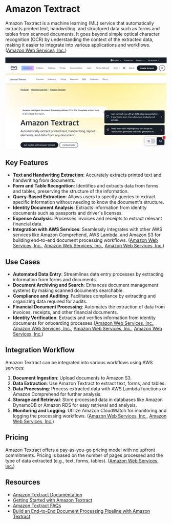 
# Amazon Textract

Amazon Textract is a machine learning (ML) service that automatically extracts printed text, handwriting, and structured data such as forms and tables from scanned documents. It goes beyond simple optical character recognition (OCR) by understanding the context of the extracted data, making it easier to integrate into various applications and workflows. ([Amazon Web Services, Inc.][1])

![Amazon Textract](./assets/amazon-textract.png)

## Key Features

* **Text and Handwriting Extraction**: Accurately extracts printed text and handwriting from documents.
* **Form and Table Recognition**: Identifies and extracts data from forms and tables, preserving the structure of the information.
* **Query-Based Extraction**: Allows users to specify queries to extract specific information without needing to know the document's structure.
* **Identity Document Analysis**: Extracts information from identity documents such as passports and driver's licenses.
* **Expense Analysis**: Processes invoices and receipts to extract relevant financial data.
* **Integration with AWS Services**: Seamlessly integrates with other AWS services like Amazon Comprehend, AWS Lambda, and Amazon S3 for building end-to-end document processing workflows. ([Amazon Web Services, Inc.][2], [Amazon Web Services, Inc.][1], [Amazon Web Services, Inc.][3])

## Use Cases

* **Automated Data Entry**: Streamlines data entry processes by extracting information from forms and documents.
* **Document Archiving and Search**: Enhances document management systems by making scanned documents searchable.
* **Compliance and Auditing**: Facilitates compliance by extracting and organizing data required for audits.
* **Financial Document Processing**: Automates the extraction of data from invoices, receipts, and other financial documents.
* **Identity Verification**: Extracts and verifies information from identity documents for onboarding processes.([Amazon Web Services, Inc.][4], [Amazon Web Services, Inc.][2], [Amazon Web Services, Inc.][3], [Amazon Web Services, Inc.][1])

## Integration Workflow

Amazon Textract can be integrated into various workflows using AWS services:

1. **Document Ingestion**: Upload documents to Amazon S3.
2. **Data Extraction**: Use Amazon Textract to extract text, forms, and tables.
3. **Data Processing**: Process extracted data with AWS Lambda functions or Amazon Comprehend for further analysis.
4. **Storage and Retrieval**: Store processed data in databases like Amazon DynamoDB or Amazon RDS for easy retrieval and analysis.
5. **Monitoring and Logging**: Utilize Amazon CloudWatch for monitoring and logging the processing workflows. ([Amazon Web Services, Inc.][2], [Amazon Web Services, Inc.][3])

## Pricing

Amazon Textract offers a pay-as-you-go pricing model with no upfront commitments. Pricing is based on the number of pages processed and the type of data extracted (e.g., text, forms, tables). ([Amazon Web Services, Inc.][1])

## Resources

* [Amazon Textract Documentation](https://docs.aws.amazon.com/textract/latest/dg/what-is.html)
* [Getting Started with Amazon Textract](https://srdas.github.io/NLPBook/AWS_Textract.html)
* [Amazon Textract FAQs](https://aws.amazon.com/textract/faqs/)
* [Build an End-to-End Document Processing Pipeline with Amazon Textract](https://aws.amazon.com/blogs/machine-learning/build-an-end-to-end-document-processing-pipeline-with-amazon-textract-idp-cdk-constructs/)


[1]: https://aws.amazon.com/textract/pricing/?utm_source=chatgpt.com "Intelligently Extract Text & Data with OCR - Amazon Textract Pricing"
[2]: https://aws.amazon.com/textract/faqs/?utm_source=chatgpt.com "Amazon Textract FAQs - AWS"
[3]: https://aws.amazon.com/blogs/machine-learning/build-an-end-to-end-document-processing-pipeline-with-amazon-textract-idp-cdk-constructs/?utm_source=chatgpt.com "Build end-to-end document processing pipelines with Amazon ..."
[4]: https://aws.amazon.com/what-is/intelligent-document-processing/?utm_source=chatgpt.com "What is Intelligent Document Processing? - IDP Explained - AWS"

